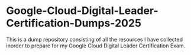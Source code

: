 # Google-Cloud-Digital-Leader-Certification-Dumps-2025
This is a dump repository consisting of all the resources I have collected inorder to prepare for my Google Cloud Digital Leader Certification Exam.
